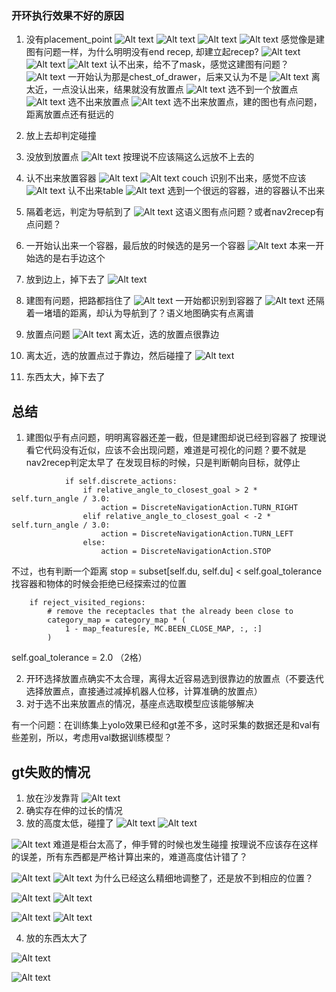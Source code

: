 ### 开环执行效果不好的原因
1. 没有placement_point
![Alt text](image.png)
![Alt text](image-1.png)
![Alt text](image-2.png)
![Alt text](image-3.png)
感觉像是建图有问题一样，为什么明明没有end recep, 却建立起recep?
![Alt text](image-5.png)
![Alt text](image-6.png)
![Alt text](image-9.png) 认不出来，给不了mask，感觉这建图有问题？
![Alt text](image-15.png) 一开始认为那是chest_of_drawer，后来又认为不是
![Alt text](image-18.png) 离太近，一点没认出来，结果就没有放置点
![Alt text](image-20.png) 选不到一个放置点
![Alt text](image-21.png) 选不出来放置点
![Alt text](image-22.png) 选不出来放置点，建的图也有点问题，距离放置点还有挺远的


2. 放上去却判定碰撞

3. 没放到放置点
![Alt text](image-14.png) 按理说不应该隔这么远放不上去的

4. 认不出来放置容器
![Alt text](image-4.png)
![Alt text](image-7.png) couch 识别不出来，感觉不应该
![Alt text](image-10.png) 认不出来table
![Alt text](image-16.png) 选到一个很远的容器，进的容器认不出来

5. 隔着老远，判定为导航到了
![Alt text](image-8.png)
这语义图有点问题？或者nav2recep有点问题？

6. 一开始认出来一个容器，最后放的时候选的是另一个容器
![Alt text](image-11.png)
本来一开始选的是右手边这个

7. 放到边上，掉下去了
![Alt text](image-12.png)

8. 建图有问题，把路都挡住了
![Alt text](image-13.png)
一开始都识别到容器了
![Alt text](image-23.png) 还隔着一堵墙的距离，却认为导航到了？语义地图确实有点离谱

9. 放置点问题
![Alt text](image-17.png)
离太近，选的放置点很靠边

10. 离太近，选的放置点过于靠边，然后碰撞了
![Alt text](image-19.png)

11. 东西太大，掉下去了

## 总结
1. 建图似乎有点问题，明明离容器还差一截，但是建图却说已经到容器了
按理说看它代码没有近似，应该不会出现问题，难道是可视化的问题？要不就是nav2recep判定太早了
在发现目标的时候，只是判断朝向目标，就停止
```
            if self.discrete_actions:
                if relative_angle_to_closest_goal > 2 * self.turn_angle / 3.0:
                    action = DiscreteNavigationAction.TURN_RIGHT
                elif relative_angle_to_closest_goal < -2 * self.turn_angle / 3.0:
                    action = DiscreteNavigationAction.TURN_LEFT
                else:
                    action = DiscreteNavigationAction.STOP
```
不过，也有判断一个距离
stop = subset[self.du, self.du] < self.goal_tolerance
找容器和物体的时候会拒绝已经探索过的位置
```
    if reject_visited_regions:
        # remove the receptacles that the already been close to
        category_map = category_map * (
            1 - map_features[e, MC.BEEN_CLOSE_MAP, :, :]
        )
```
self.goal_tolerance  = 2.0 （2格）

2. 开环选择放置点确实不太合理，离得太近容易选到很靠边的放置点（不要迭代选择放置点，直接通过减掉机器人位移，计算准确的放置点）
3. 对于选不出来放置点的情况，基座点选取模型应该能够解决

有一个问题：在训练集上yolo效果已经和gt差不多，这时采集的数据还是和val有些差别，所以，考虑用val数据训练模型？


## gt失败的情况
1. 放在沙发靠背
![Alt text](image-24.png)
2. 确实存在伸的过长的情况
3. 放的高度太低，碰撞了
![Alt text](image-25.png)
![Alt text](image-26.png)

![Alt text](image-27.png) 难道是柜台太高了，伸手臂的时候也发生碰撞
按理说不应该存在这样的误差，所有东西都是严格计算出来的，难道高度估计错了？

![Alt text](image-28.png)
![Alt text](image-29.png)
为什么已经这么精细地调整了，还是放不到相应的位置？

![Alt text](image-30.png)
![Alt text](image-31.png)

![Alt text](image-32.png)
![Alt text](image-33.png)

4. 放的东西太大了

![Alt text](image-34.png)

![Alt text](image-35.png)